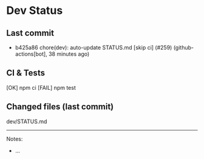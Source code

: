 # Dev Status

## Last commit
- b425a86 chore(dev): auto-update STATUS.md [skip ci] (#259) (github-actions[bot], 38 minutes ago)
## CI & Tests
[OK] npm ci
[FAIL] npm test

## Changed files (last commit)
dev/STATUS.md

---
Notes:
- ...

